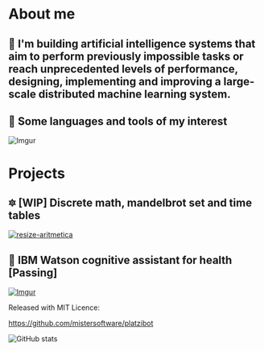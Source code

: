 # About me

## 🧠 I'm building artificial intelligence systems that aim to perform previously impossible tasks or reach unprecedented levels of performance, designing, implementing and improving a large-scale distributed machine learning system.

## 🚀 Some languages and tools of my interest

![Imgur](https://i.imgur.com/3jPh6DS.png)

# Projects

## 🔯 [WIP] Discrete math, mandelbrot set and time tables

[![resize-aritmetica](https://user-images.githubusercontent.com/12854504/87575567-b8bc5b00-c695-11ea-990c-c378bc548a0b.gif)](https://codepen.io/oiio/full/QWwMRPM)

## 🤖 IBM Watson cognitive assistant for health [Passing]

[![Imgur](https://i.imgur.com/bUW8AYl.gif)](https://web-chat.global.assistant.watson.cloud.ibm.com/preview.html?region=us-south&integrationID=b01b7ea7-25f0-4edc-87b8-8d8869280b9a&serviceInstanceID=c851319f-2f12-41f0-822d-b86311301578)

Released with MIT Licence:

https://github.com/mistersoftware/platzibot


![GitHub stats](https://github-readme-stats.vercel.app/api?username=mistersoftware&show_icons=true)  
